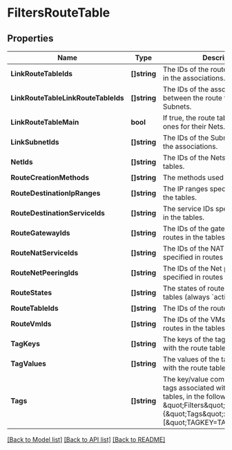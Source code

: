 # FiltersRouteTable

## Properties

Name | Type | Description | Notes
------------ | ------------- | ------------- | -------------
**LinkRouteTableIds** | **[]string** | The IDs of the route tables involved in the associations. | [optional] 
**LinkRouteTableLinkRouteTableIds** | **[]string** | The IDs of the associations between the route tables and the Subnets. | [optional] 
**LinkRouteTableMain** | **bool** | If true, the route tables are the main ones for their Nets. | [optional] 
**LinkSubnetIds** | **[]string** | The IDs of the Subnets involved in the associations. | [optional] 
**NetIds** | **[]string** | The IDs of the Nets for the route tables. | [optional] 
**RouteCreationMethods** | **[]string** | The methods used to create a route. | [optional] 
**RouteDestinationIpRanges** | **[]string** | The IP ranges specified in routes in the tables. | [optional] 
**RouteDestinationServiceIds** | **[]string** | The service IDs specified in routes in the tables. | [optional] 
**RouteGatewayIds** | **[]string** | The IDs of the gateways specified in routes in the tables. | [optional] 
**RouteNatServiceIds** | **[]string** | The IDs of the NAT services specified in routes in the tables. | [optional] 
**RouteNetPeeringIds** | **[]string** | The IDs of the Net peerings specified in routes in the tables. | [optional] 
**RouteStates** | **[]string** | The states of routes in the route tables (always &#x60;active&#x60;). | [optional] 
**RouteTableIds** | **[]string** | The IDs of the route tables. | [optional] 
**RouteVmIds** | **[]string** | The IDs of the VMs specified in routes in the tables. | [optional] 
**TagKeys** | **[]string** | The keys of the tags associated with the route tables. | [optional] 
**TagValues** | **[]string** | The values of the tags associated with the route tables. | [optional] 
**Tags** | **[]string** | The key/value combination of the tags associated with the route tables, in the following format: &amp;quot;Filters&amp;quot;:{&amp;quot;Tags&amp;quot;:[&amp;quot;TAGKEY&#x3D;TAGVALUE&amp;quot;]}. | [optional] 

[[Back to Model list]](../README.md#documentation-for-models) [[Back to API list]](../README.md#documentation-for-api-endpoints) [[Back to README]](../README.md)


